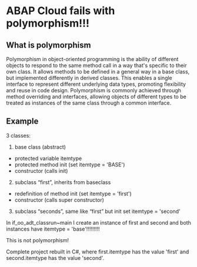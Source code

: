 # ABAP Cloud fails with polymorphism!!!

## What is polymorphism

Polymorphism in object-oriented programming is the ability of different objects to respond to the same method call in a way that's specific to their own class. It allows methods to be defined in a general way in a base class, but implemented differently in derived classes. This enables a single interface to represent different underlying data types, promoting flexibility and reuse in code design. Polymorphism is commonly achieved through method overriding and interfaces, allowing objects of different types to be treated as instances of the same class through a common interface.

## Example
3 classes:

1. base class (abstract)
- protected variable itemtype
- protected method init (set itemtype = 'BASE')
- constructor (calls init)

2. subclass “first”, inherits from baseclass
- redefinition of method init (set itemtype = 'first')
- constructor (calls super constructor)

3. subclass “seconds”, same like “first” but init set itemtype = 'second'

In if_oo_adt_classrun~main I create an instance of first and second and both instances have itemtype = 'base'!!!!!!!!!

This is not polymorphism!

Complete project rebuilt in C#, where first.itemtype has the value 'first' and second.itemtype has the value 'second'.

